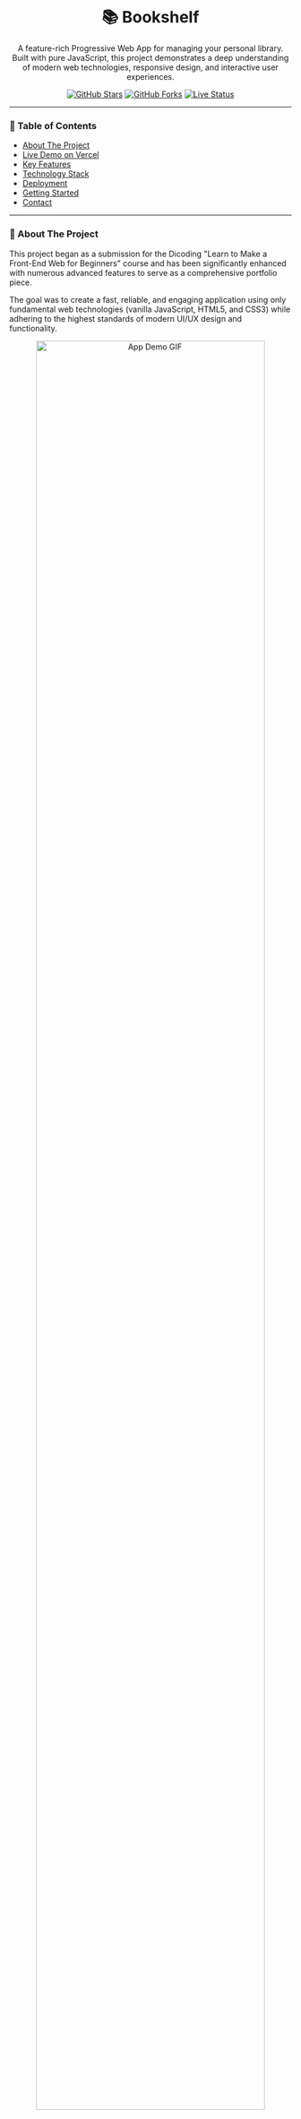 <h1 align="center">📚  Bookshelf </h1>

<p align="center">
  A feature-rich Progressive Web App for managing your personal library. Built with pure JavaScript, this project demonstrates a deep understanding of modern web technologies, responsive design, and interactive user experiences.
</p>

<p align="center">
    <a href="https://github.com/suryahanjaya/your-repo-name/stargazers"><img src="https://img.shields.io/github/stars/suryahanjaya/your-repo-name?style=for-the-badge&logo=github" alt="GitHub Stars"></a>
    <a href="https://github.com/suryahanjaya/your-repo-name/network/members"><img src="https://img.shields.io/github/forks/suryahanjaya/your-repo-name?style=for-the-badge&logo=github" alt="GitHub Forks"></a>
    <a href="https://your-vercel-project-name.vercel.app/"><img src="https://img.shields.io/website?style=for-the-badge&up_message=online&url=https%3A%2F%2Fyour-vercel-project-name.vercel.app%2F" alt="Live Status"></a>
</p>

---

### 📖 Table of Contents
- [About The Project](#-about-the-project)
- [Live Demo on Vercel](#-live-demo-on-vercel)
- [Key Features](#-key-features)
- [Technology Stack](#-technology-stack)
- [Deployment](#-deployment)
- [Getting Started](#-getting-started)
- [Contact](#-contact)

---

### 🎯 About The Project

This project began as a submission for the Dicoding "Learn to Make a Front-End Web for Beginners" course and has been significantly enhanced with numerous advanced features to serve as a comprehensive portfolio piece.

The goal was to create a fast, reliable, and engaging application using only fundamental web technologies (vanilla JavaScript, HTML5, and CSS3) while adhering to the highest standards of modern UI/UX design and functionality.

<p align="center">
  <img src="https://i.imgur.com/your-demo.gif" alt="App Demo GIF" width="90%">
</p>

---

### 🚀 Live Demo on Vercel

The application is deployed and live, thanks to Vercel's seamless integration with GitHub.

**[Visit the live application here!](https://bookshelf-suryahanjaya.vercel.app/)**

---

### ✨ Key Features

-   **📚 Full CRUD Functionality**: Add, Edit, and Delete books from your library.
-   **💾 Local Storage Persistence**: All data is saved in your browser, so your library is always there when you return.
-   **🌓 Dynamic Dark/Light Theme**: A beautiful theme-aware UI that respects your device's settings.
-   **📊 Interactive Analytics Chart**: A dynamic bar chart (powered by Chart.js) that visualizes the number of books added per year and adapts to the current theme.
-   **🔍 Advanced Controls**: Instantly **search** by title, **filter** by completion status, and **sort** by title or year.
-   **🎨 Premium UI/UX**:
    -   Stunning **Glassmorphism** design with a dynamic, animated **Aurora background**.
    -   Interactive **3D Tilt Effect** on book cards for a delightful microinteraction.
    -   Custom **SVG illustrations** for empty states to enhance user experience.
    -   Smooth welcome animations and a professional, polished layout.
-   **⏱️ Real-time Clock**: Displays the current date and time.

---

### 💻 Technology Stack

This project demonstrates strong foundational skills, built without any major frameworks.

-   ![HTML5](https://img.shields.io/badge/HTML5-E34F26?style=for-the-badge&logo=html5&logoColor=white)
-   ![CSS3](https://img.shields.io/badge/CSS3-1572B6?style=for-the-badge&logo=css3&logoColor=white)
-   ![JavaScript](https://img.shields.io/badge/JavaScript-F7DF1E?style=for-the-badge&logo=javascript&logoColor=black) (ES6+)
-   **Libraries:** Chart.js, Vanilla-Tilt.js, Font Awesome

---

### 🌐 Deployment

This project is deployed on **Vercel**. The workflow is streamlined for continuous deployment:
1.  The GitHub repository is linked to a Vercel project.
2.  Every `git push` to the `main` branch automatically triggers a new deployment.
3.  Vercel's platform recognizes the project as a static site and handles the build and deployment process with zero configuration.

---

### 🛠️ Getting Started

To get a local copy up and running, follow these simple steps.

1.  **Clone the repository:**
    ```sh
    git clone [https://github.com/suryahanjaya/your-repo-name.git](https://github.com/suryahanjaya/your-repo-name.git)
    ```
2.  **Navigate to the project directory:**
    ```sh
    cd your-repo-name
    ```
3.  **Run the project:**
    Simply open the `index.html` file in your browser. For the best experience and to test PWA features, it's recommended to use a local server like the **"Live Server"** extension in Visual Studio Code.

---

### 👤 Contact

**Surya Hanjaya**

-   GitHub: [@suryahanjaya](https://github.com/suryahanjaya?tab=repositories)
-   LinkedIn: [Surya Hanjaya](https://www.linkedin.com/in/surya-hanjaya/)
-   Feel free to reach out with any questions or feedback!

